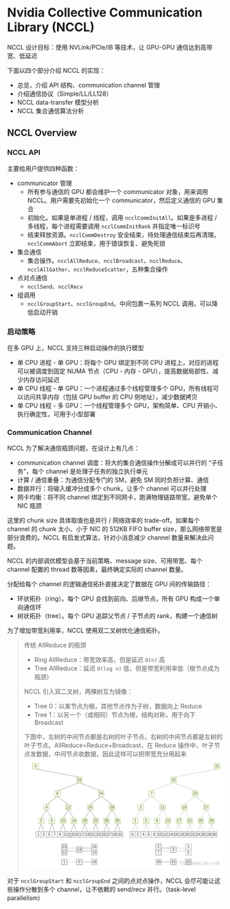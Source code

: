 # Nvidia Collective Communication Library (NCCL)

NCCL 设计目标：使用 NVLink/PCIe/IB 等技术，让 GPU-GPU 通信达到高带宽、低延迟

下面以四个部分介绍 NCCL 的实现：

- 总览，介绍 API 结构、communication channel 管理
- 介绍通信协议（Simple/LL/LL128）
- NCCL data-transfer 模型分析
- NCCL 集合通信算法分析

## NCCL Overview

### NCCL API

主要给用户提供四种函数：

- communicator 管理
  - 所有参与通信的 GPU 都会维护一个 communicator 对象，用来调用 NCCL。用户需要先初始化一个 communicator，然后定义通信的 GPU 集合
  - 初始化。如果是单进程 / 线程，调用 `ncclCommInitAll`。如果是多进程 / 多线程，每个进程需要调用 `ncclCommInitRank` 并指定唯一标识号
  - 结束释放资源。`ncclCommDestroy` 安全结束，待处理通信结束后再清理。`ncclCommAbort` 立即结束，用于错误恢复、避免死锁
- 集合通信
  - 集合操作。`ncclAllReduce`、`ncclBroadcast`、`ncclReduce`、`ncclAllGather`、`ncclReduceScatter`，五种集合操作
- 点对点通信
  - `ncclSend`、`ncclRecv`
- 组调用
  - `ncclGroupStart`、`ncclGroupEnd`。中间包裹一系列 NCCL 调用。可以降低启动开销

### 启动策略

在多 GPU 上，NCCL 支持三种启动操作的执行模型

- 单 CPU 进程 - 单 GPU：将每个 GPU 绑定到不同 CPU 进程上，对应的进程可以被调度到固定 NUMA 节点（CPU - 内存 - GPU），提高数据局部性、减少内存访问延迟
- 单 CPU 线程 - 单 GPU：一个进程通过多个线程管理多个 GPU，所有线程可以访问共享内存（包括 GPU buffer 的 CPU 侧地址），减少数据拷贝
- 单 CPU 线程 - 多 GPU：一个线程管理多个 GPU，架构简单、CPU 开销小、执行确定性，可用于小型部署

### Communication Channel

NCCL 为了解决通信瓶颈问题，在设计上有几点：

- communication channel 调度：将大的集合通信操作分解成可以并行的 “子任务”，每个 channel 是处理子任务的独立执行单元
- 计算 / 通信重叠：为通信分配专门的 SM，避免 SM 同时负担计算、通信
- 数据并行：将输入缓冲分成多个 chunk，让多个 channel 可以并行处理
- 网卡均衡：将不同 channel 绑定到不同网卡，跑满物理链路带宽，避免单个 NIC 瓶颈

这里的 chunk size 具体取值也是并行 / 网络效率的 trade-off。如果每个 channel 的 chunk 太小、小于 NIC 的 512KB FIFO buffer size，那么网络带宽是部分浪费的。NCCL 有启发式算法，针对小消息减少 channel 数量来解决此问题。

NCCL 的内部调优模型会基于当前策略、message size、可用带宽、每个 channel 配置的 thread 数等因素，最终确定实际的 channel 数量。

分配给每个 channel 的逻辑通信拓扑直接决定了数据在 GPU 间的传输路径：

- 环状拓扑（ring）。每个 GPU 会找到前向、后继节点，所有 GPU 构成一个单向通信环
- 树状拓扑（tree）。每个 GPU 追踪父节点 / 子节点的 rank，构建一个通信树

为了增加带宽利用率，NCCL 使用双二叉树优化通信拓扑。
> 传统 AllReduce 的瓶颈
> - Ring AllReduce：带宽效率高，但是延迟 `O(n)` 高
> - Tree AllReduce：延迟 `O(log n)` 低，但是带宽利用率低（根节点成为瓶颈）
>
> NCCL 引入双二叉树，两棵树互为镜像：
> - Tree 0：以某节点为根，其他节点作为子树，数据向上 Reduce
> - Tree 1：以另一个（或相同）节点为根，结构对称，用于向下 Broadcast
>
> 下图中，左树的中间节点都是右树的叶子节点，右树的中间节点都是左树的叶子节点。AllReduce=Reduce+Broadcast，在 Reduce 操作中，叶子节点发数据，中间节点收数据，因此这样可以把带宽充分用起来
> ![alt text](img/image.png)
>

对于 `ncclGroupStart` 和 `ncclGroupEnd` 之间的点对点操作，NCCL 会尽可能让这些操作分散到多个 channel，让不依赖的 send/recv 并行。（task-level parallelism）